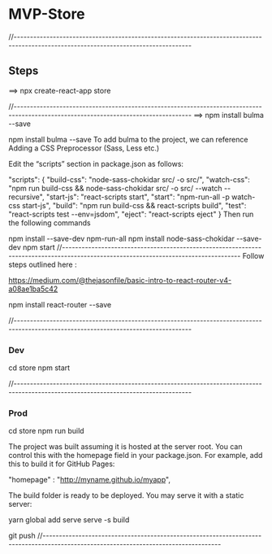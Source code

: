 # MVP-Store

//------------------------------------------------------------------------------------------------------------------------------------
## Steps

==> npx create-react-app store

//------------------------------------------------------------------------------------------------------------------------------------
==> npm install bulma --save

npm install bulma --save
To add bulma to the project, we can reference Adding a CSS Preprocessor (Sass, Less etc.)

Edit the “scripts” section in package.json as follows:

"scripts": {
	"build-css": "node-sass-chokidar src/ -o src/",
	"watch-css": "npm run build-css && node-sass-chokidar src/ -o src/ --watch --recursive",
	"start-js": "react-scripts start",
	"start": "npm-run-all -p watch-css start-js",
	"build": "npm run build-css && react-scripts build",
	"test": "react-scripts test --env=jsdom",
	"eject": "react-scripts eject"
}
Then run the following commands

npm install --save-dev npm-run-all
npm install node-sass-chokidar --save-dev
npm start
//------------------------------------------------------------------------------------------------------------------------------------
Follow steps outlined here : 

https://medium.com/@thejasonfile/basic-intro-to-react-router-v4-a08ae1ba5c42

npm install react-router --save


//------------------------------------------------------------------------------------------------------------------------------------
### Dev
cd store
npm start

//------------------------------------------------------------------------------------------------------------------------------------

### Prod
cd store
npm run build


The project was built assuming it is hosted at the server root.
You can control this with the homepage field in your package.json.
For example, add this to build it for GitHub Pages:

  "homepage" : "http://myname.github.io/myapp",

The build folder is ready to be deployed.
You may serve it with a static server:

  yarn global add serve
  serve -s build



git push
//------------------------------------------------------------------------------------------------------------------------------------
